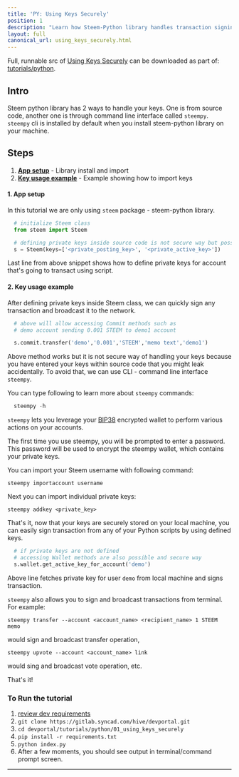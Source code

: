 ```yaml
---
title: 'PY: Using Keys Securely'
position: 1
description: "Learn how Steem-Python library handles transaction signing with user's key and how to securely manage your private keys."
layout: full
canonical_url: using_keys_securely.html
---              
```

<span class="fa-pull-left top-of-tutorial-repo-link"><span class="first-word">Full</span>, runnable src of [Using Keys Securely](https://gitlab.syncad.com/hive/devportal/-/tree/master/tutorials/python/tutorials/001_using_keys_securely) can be downloaded as part of: [tutorials/python](https://gitlab.syncad.com/hive/devportal/-/tree/master/tutorials/python).</span>
<br>



## Intro

Steem python library has 2 ways to handle your keys. One is from source code, another one is through command line interface called `steempy`. `steempy` cli is installed by default when you install steem-python library on your machine.

## Steps

1.  [**App setup**](#app-setup) - Library install and import
1.  [**Key usage example**](#example-list) - Example showing how to import keys

#### 1. App setup <a name="app-setup"></a>

In this tutorial we are only using `steem` package - steem-python library.

```python
  # initialize Steem class
  from steem import Steem

  # defining private keys inside source code is not secure way but possible
  s = Steem(keys=['<private_posting_key>', '<private_active_key>'])
```

Last line from above snippet shows how to define private keys for account that's going to transact using script.

#### 2. Key usage example <a name='example-list'></a>

After defining private keys inside Steem class, we can quickly sign any transaction and broadcast it to the network.

```python
  # above will allow accessing Commit methods such as
  # demo account sending 0.001 STEEM to demo1 account

  s.commit.transfer('demo','0.001','STEEM','memo text','demo1')
```

Above method works but it is not secure way of handling your keys because you have entered your keys within source code that you might leak accidentally. To avoid that, we can use CLI - command line interface `steempy`.

You can type following to learn more about `steempy` commands: 

```python
  steempy -h
```

`steempy` lets you leverage your [BIP38](https://bitcoinpaperwallet.com/bip38-password-encrypted-wallets/) encrypted wallet to perform various actions on your accounts.

The first time you use steempy, you will be prompted to enter a password. This password will be used to encrypt the steempy wallet, which contains your private keys.

You can import your Steem username with following command:

`steempy importaccount username`

Next you can import individual private keys:

`steempy addkey <private_key>`

That's it, now that your keys are securely stored on your local machine, you can easily sign transaction from any of your Python scripts by using defined keys.

```python
  # if private keys are not defined
  # accessing Wallet methods are also possible and secure way
  s.wallet.get_active_key_for_account('demo')
```

Above line fetches private key for user `demo` from local machine and signs transaction.

`steempy` also allows you to sign and broadcast transactions from terminal. For example:

`steempy transfer --account <account_name> <recipient_name> 1 STEEM memo`

would sign and broadcast transfer operation,

`steempy upvote --account <account_name> link`

would sing and broadcast vote operation, etc.

That's it!

### To Run the tutorial

1.  [review dev requirements](getting_started)
1.  `git clone https://gitlab.syncad.com/hive/devportal.git`
1.  `cd devportal/tutorials/python/01_using_keys_securely`
1.  `pip install -r requirements.txt`
1.  `python index.py`
1.  After a few moments, you should see output in terminal/command prompt screen.


---
